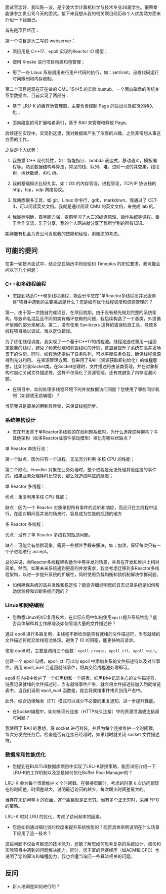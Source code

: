 

面试官您好，我叫陈一波，是宁波大学计算机科学与技术专业26届学生。很荣幸能够参加贵公司今天的面试。接下来我想从我的相关项目经历和个人优势两方面来介绍一下我自己。

首先是项目经历：

第一个项目是大二写的 webserver：

- 项目用是 C++17、epoll 实现的Reactor IO 模型；
  
- 使用 Xmake 进行项目构建和包管理；
  
- 用了一些 Linux 系统调用进行用户代码的执行，如：setrlimit，设置代码运行时间限制和内存限制。

第二个项目是现在正在做的 CMU 15445 的实验 bustub，一个面向磁盘的传统关系型数据库，目前实现了两部分：

- 基于 LRU-K 的缓存池管理器，主要负责控制 Page 的进出以及脏页的持久化；

- 面向磁盘的可扩展哈希索引，基于 RAII 来管理和释放 Page。

后续还在实现中。实现到这里，我对数据库产生了浓厚的兴趣，之后非常想从事这方面的工作。


之后是个人优势：

1. 我熟悉 C++ 现代特性，如：智能指针、lambda 表达式，移动语义，模板编程等。熟悉数据结构与算法，常见的栈、队列、堆，进阶一点的并查集，线段树，树状数组，AVL 树。

2. 我的基础知识比较扎实，如：OS 的内存管理，进程管理，TCP/IP 协议栈的 http，tcp，udp 网络协议。

3. 我熟悉很多工具，如 git，Linux 命令行，gdb，markdown。我通过了 CET-4，可以阅读英文文档。我就是通过阅读 CMU 的英文文档，来完成 lab 的。

4. 我目标明确，自学能力强，提前学习了大三的编译原理、操作系统等课程。善于合作交流，乐于分享，我的个人网站就分享了我所学到的所有知识。

期待能有机会为贵公司贡献我的技能和经验，谢谢您的考虑。

## **可能的提问**

在第一轮技术面试中，结合您在简历中的经验和 Timeplus 的职位要求，我可能会问以下几个问题：

### C++和多线程编程


- 您提到熟悉C++和多线程编程，能否分享您在"单Reactor多线程高并发服务器"项目中遇到的主要挑战是什么？您是如何优化线程调度和资源管理的？

第一，由于第一次独自完成项目，在项目初期，由于没有预先规划完整的系统架构，导致命名混乱且不同的类有循环依赖的问题，我后续构造了一个基类，外提循坏依赖的部分来解决。第二，没有使用 Sanitizers 这样的错误检测工具，导致多线程项目难以调试，难以定位错误。

为了优化线程调度，我实现了一个基于C++17的线程池。线程池通过重用一组固定数量的线程，避免了频繁创建和销毁线程的开销，这显著提升了系统在高并发场景下的性能。同时，线程池还提供了任务队列，可以平衡任务负载，确保线程资源得到充分利用。
在资源管理方面，我采用了RAII（资源获取即初始化）的编程思想，比如封装Socket类，在Socket创建时，文件描述符由该类管理，并在对象析构时自动关闭文件描述符。这样不仅简化了资源管理，还有效避免了内存泄漏问题。


- 在项目中，如何处理多线程环境下的并发数据访问问题？您使用了哪些同步机制（如锁或无锁编程）？

当前我只是简单的用到互斥锁，来保证线程同步。

### 系统架构设计

- 您在开发基于单Reactor多线程的在线判题系统时，为什么选择这种架构？与其他架构（如多Reactor或事件驱动模型）相比有哪些优缺点？

单 Reactor 单执行流：

第一个缺点，因为只有一个进程，无法充分利用 多核 CPU 的性能；

第二个缺点，Handler 对象在业务处理时，整个进程是无法处理其他连接的事件的，如果业务处理耗时比较长，那么就造成响应的延迟；

单 Reactor 多线程：

优点：重复利用多核 CPU 性能；

缺点：因为一个 Reactor 对象承担所有事件的监听和响应，而且只在主线程中运行，在面对瞬间高并发的场景时，容易成为性能的瓶颈的地方

多 Reactor 多线程：

优点：没有了单 Reactor 多线程的瓶颈问题。

缺点：可能会有惊群现象。需要一些额外手段来解决，如：加锁，保证每次只有一个子进程进行 accept。

总的来说，单Reactor多线程架构适合中等并发的场景，并且在开发和维护上相对简单。然而，如果未来系统遇到更高的并发需求，我会考虑迁移到多Reactor多线程架构，以进一步提升系统的扩展性，同时使用负载均衡和锁机制解决惊群问题。


- 如何确保系统的高并发性和稳定性？能否详细说明您的日志记录系统是如何帮助您监控和诊断系统问题的？



### Linux和网络编程

- 您熟悉Linux的I/O复用技术，在实际应用中如何使用`epoll`提升系统性能？能否具体解释其工作原理及如何管理大量的文件描述符？

通过 epoll 进行多路复用，主线程不断检测是否有就绪的文件描述符，当有就绪的文件描述符就交给线程池处理。避免了 IO 的阻塞，能更快响应请求。

使用 epoll 时，主要是调用三个函数：`epoll_create`、`epoll_ctl`、`epoll_wait`。

创建一个 epoll 句柄，epoll_ctl 可以向 epoll 中添加关系的文件描述符以及对应事件。调用 epoll_wait 会返回就绪事件，将其交给线程池处理即可。

epoll 在内核中维护了一个红黑树和一个链表，红黑树中记录关心的文件描述符，链表记录就绪的文件描述符，当有就绪事件产生，就会将文件描述符加入到就绪链表中，当我们调用 epoll_wait 函数是，就会将就绪事件拷贝到用户态中。

此外，结合边缘触发（ET）模式可以减少不必要的重复通知，进一步提升性能。

- 在Socket编程中，如何处理长连接（HTTP持久连接）中的资源泄漏或连接超时问题？

我使用了 RAII 的思想，将 socket 进行封装，并且为每个连接维护一个时间戳，每次分发完任务后，检查是否有连接已经超时，如果超时就关闭 socket 文件描述符。

### 数据库和性能优化

- 您提到在BUSTUB数据库项目中实现了LRU-K替换策略，能否详细介绍一下LRU-K的工作机制以及您是如何优化Buffer Pool Manager的？

LRU-K 会为每个页面维护 k 个时间戳。在替换页面时，考虑的时第 k 次访问距现在的时间差，时间差越大，说明最近访问的越少，每次踢出时间差最大的。

当存在未访问够 k 的页面，这个距离就是正无穷。当有多个正无穷时，采用 FIFO 的策略。

LRU-K 时对 LRU 的优化，考虑了访问频率的因素。

- 您是如何通过细化锁的粒度来提升系统性能的？能否具体举例说明在什么场景下应用了这一技术？


这些问题不仅会考察您的技术能力，还能了解您如何思考复杂的系统设计、调优和实际项目中遇到的问题解决能力。同时，您丰富的竞赛经历（如ACM和ICPC）也说明了您的算法和编程能力，我也会适当询问一些算法相关的问题。

## **反问**


- 新人培训是如何进行的？

